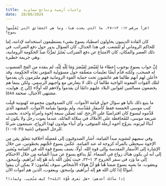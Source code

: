 ```yaml
---
title:  واجبات أرضية ونتائج سماوية
date:  28/08/2024
---
```


`اقرأ مرقس ١٢: ١٣–٢٧. ما الذي يحدث هنا، وما هي الحقائق التي يُعَلِّمها يسوع؟`

كان القادة الدينيون يحاولون اصطياد يسوع بشيء يستطيعون استخدامه لإدانته، إما للحاكم الروماني أو للشعب. في هذا الجدال، كان السؤال يدور حول دفع الضرائب. في ذلك العصر والمكان، كان الامتناع عن دفع الضرائب يُعتَبَرُ تَمرُّدًا ضدّ الحكومة الرومانية، وهي جريمة خطيرة.

إنَّ جواب يسوع بوجوب إعطاء مَا لِقَيْصَرَ لِقَيْصَرَ وَمَا لِلّهِ لِلّهِ، لم ينقذه من الفخ المنصوب له فسحب، ولكنه قدَّم أيضًا تعليمات متعمِّقة حول مسؤولية المؤمن تجاه الحكومة. وقد «أعلن لهم أنهم طالما هم عائشون تحت حماية القوة الرومانية فهم ملتزمون بأن يقدموا لتلك القوات المعونة الواجبة طالما أن ذلك لا يتعارض مع واجبهم الرسمي. ولكن بينما هم يخضعون مسالمين لقوانين البلاد عليهم دائمًا أن يقدموا ولاءهم لله أولًا» (إلن ج. هوايت، مشتهى الأجيال، صحفة ٥٨٨).

ما يتبع ذلك تاليا هو سؤال حول قيامة الأموات. كان الصدوقيون مجموعة كهنوتية قَبِلَت كتب موسى الخمسة فقط كأسفار مُقَدَّسة، ولم يؤمنوا بقيامة الأموات. المشهد الذي قَدَّموه ليسوع كان افتراضيًا على الأرجح. لقد تَضمَّن سبعة إخوة وامرأة واحدة. بحسب شريعة موسى، للمُحافظة على الأملاك في سلالة العائلة، عندما يموت رجل ولا يكون له أبناءً ليرثوه، يتزوَّج أخوه أرملة المتوفى، وأي أبناء يولدون لهذا الزواج، سَينتمون شرعًا للرجل المتوفي (تثنية ٢٥: ٥–١٠).

وفي سعيهم لتشويه مبدأ القيامة، أشار الصدوقيون إلى مُعضِلَة أخلاقية تتعلق بِمَن مِن الإخوة سيحظى بالمرأة كزوجة له عند القيامة. عَكَسَ يسوع حُجَّتهم بخطوتين، من خلال الإشارة إلى الأسفار المقدسة وإلى قوة الله. أولًا، يصف يسوع قوة الله في القيامة ويُشير إلى أنه لن يكون هناك زواج في السماء. ثُمَّ يدافع يسوع عن مبدأ القيامة مِن خلال الاحتكام إلى ما وَرَد في سفر الخروج ٣: ١–٢٢، حيث يُعلِن الله بأنه هُوَ إله أبراهيم، وإسحق، ويعقوب. ما يعنيه يسوع ضمنا هُنا هُوَ أنَّ هؤلاء الأشخاص سوف يُقامون؛ لا يمكن أن يبقوا أمواتًا إذا كان الله هو إله أبراهيم، وإسحق، ويعقوب، الذين هم أموات الآن.

`إذا سألك أحدهم: «هل تَعرف قُوَّة الله»؟ كيف سَتُجيب، ولماذا؟`